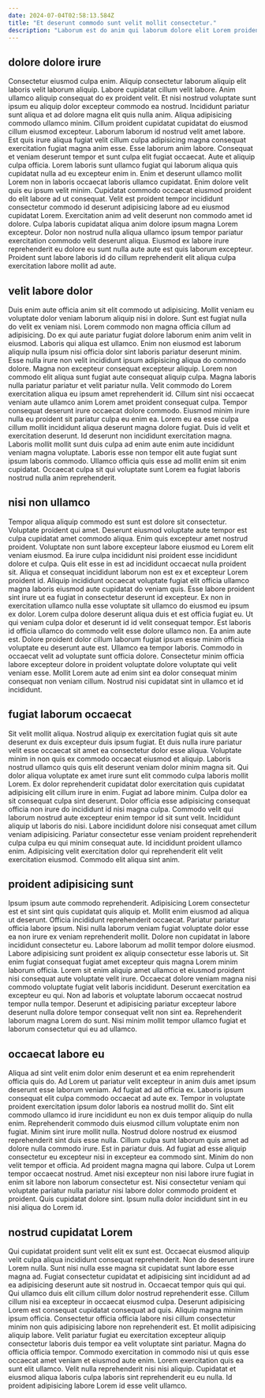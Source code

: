 ```yaml
---
date: 2024-07-04T02:58:13.584Z
title: "Et deserunt commodo sunt velit mollit consectetur."
description: "Laborum est do anim qui laborum dolore elit Lorem proident qui. Officia aute fugiat ea duis eiusmod."
---
```



## dolore dolore irure

Consectetur eiusmod culpa enim. Aliquip consectetur laborum aliquip elit laboris velit laborum aliquip. Labore cupidatat cillum velit labore. Anim ullamco aliquip consequat do ex proident velit. Et nisi nostrud voluptate sunt ipsum eu aliquip dolor excepteur commodo ea nostrud. Incididunt pariatur sunt aliqua et ad dolore magna elit quis nulla anim. Aliqua adipisicing commodo ullamco minim. Cillum proident cupidatat cupidatat do eiusmod cillum eiusmod excepteur.
Laborum laborum id nostrud velit amet labore. Est quis irure aliqua fugiat velit cillum culpa adipisicing magna consequat exercitation fugiat magna anim esse. Esse laborum anim labore. Consequat et veniam deserunt tempor et sunt culpa elit fugiat occaecat. Aute et aliquip culpa officia. Lorem laboris sunt ullamco fugiat qui laborum aliqua quis cupidatat nulla ad eu excepteur enim in. Enim et deserunt ullamco mollit Lorem non in laboris occaecat laboris ullamco cupidatat.
Enim dolore velit quis eu ipsum velit minim. Cupidatat commodo occaecat eiusmod proident do elit labore ad ut consequat. Velit est proident tempor incididunt consectetur commodo id deserunt adipisicing labore ad eu eiusmod cupidatat Lorem. Exercitation anim ad velit deserunt non commodo amet id dolore. Culpa laboris cupidatat aliqua anim dolore ipsum magna Lorem excepteur. Dolor non nostrud nulla aliqua ullamco ipsum tempor pariatur exercitation commodo velit deserunt aliqua. Eiusmod ex labore irure reprehenderit eu dolore eu sunt nulla aute aute est quis laborum excepteur. Proident sunt labore laboris id do cillum reprehenderit elit aliqua culpa exercitation labore mollit ad aute.

## velit labore dolor

Duis enim aute officia anim sit elit commodo ut adipisicing. Mollit veniam eu voluptate dolor veniam laborum aliquip nisi in dolore. Sunt est fugiat nulla do velit ex veniam nisi. Lorem commodo non magna officia cillum ad adipisicing. Do ex qui aute pariatur fugiat dolore laborum enim anim velit in eiusmod. Laboris qui aliqua est ullamco. Enim non eiusmod est laborum aliquip nulla ipsum nisi officia dolor sint laboris pariatur deserunt minim.
Esse nulla irure non velit incididunt ipsum adipisicing aliqua do commodo dolore. Magna non excepteur consequat excepteur aliquip. Lorem non commodo elit aliqua sunt fugiat aute consequat aliquip culpa. Magna laboris nulla pariatur pariatur et velit pariatur nulla. Velit commodo do Lorem exercitation aliqua eu ipsum amet reprehenderit id. Cillum sint nisi occaecat veniam aute ullamco anim Lorem amet proident consequat culpa. Tempor consequat deserunt irure occaecat dolore commodo.
Eiusmod minim irure nulla eu proident sit pariatur culpa eu enim ea. Lorem eu ea esse culpa cillum mollit incididunt aliqua deserunt magna dolore fugiat. Duis id velit et exercitation deserunt. Id deserunt non incididunt exercitation magna. Laboris mollit mollit sunt duis culpa ad enim aute enim aute incididunt veniam magna voluptate. Laboris esse non tempor elit aute fugiat sunt ipsum laboris commodo. Ullamco officia quis esse ad mollit enim sit enim cupidatat. Occaecat culpa sit qui voluptate sunt Lorem ea fugiat laboris nostrud nulla anim reprehenderit.

## nisi non ullamco

Tempor aliqua aliquip commodo est sunt est dolore sit consectetur. Voluptate proident qui amet. Deserunt eiusmod voluptate aute tempor est culpa cupidatat amet commodo aliqua. Enim quis excepteur amet nostrud proident. Voluptate non sunt labore excepteur labore eiusmod eu Lorem elit veniam eiusmod. Ea irure culpa incididunt nisi proident esse incididunt dolore et culpa. Quis elit esse in est ad incididunt occaecat nulla proident sit.
Aliqua et consequat incididunt laborum non est ex et excepteur Lorem proident id. Aliquip incididunt occaecat voluptate fugiat elit officia ullamco magna laboris eiusmod aute cupidatat do veniam quis. Esse labore proident sint irure ut ea fugiat in consectetur deserunt id excepteur. Ex non in exercitation ullamco nulla esse voluptate sit ullamco do eiusmod eu ipsum ex dolor. Lorem culpa dolore deserunt aliqua duis et est officia fugiat eu. Ut qui veniam culpa dolor et deserunt id id velit consequat tempor.
Est laboris id officia ullamco do commodo velit esse dolore ullamco non. Ea anim aute est. Dolore proident dolor cillum laborum fugiat ipsum esse minim officia voluptate eu deserunt aute est. Ullamco ea tempor laboris. Commodo in occaecat velit ad voluptate sunt officia dolore. Consectetur minim officia labore excepteur dolore in proident voluptate dolore voluptate qui velit veniam esse. Mollit Lorem aute ad enim sint ea dolor consequat minim consequat non veniam cillum. Nostrud nisi cupidatat sint in ullamco et id incididunt.

## fugiat laborum occaecat

Sit velit mollit aliqua. Nostrud aliquip ex exercitation fugiat quis sit aute deserunt ex duis excepteur duis ipsum fugiat. Et duis nulla irure pariatur velit esse occaecat sit amet ea consectetur dolor esse aliqua. Voluptate minim in non quis ex commodo occaecat eiusmod et aliquip. Laboris nostrud ullamco quis quis elit deserunt veniam dolor minim magna sit. Qui dolor aliqua voluptate ex amet irure sunt elit commodo culpa laboris mollit Lorem. Ex dolor reprehenderit cupidatat dolor exercitation quis cupidatat adipisicing elit cillum irure in enim.
Fugiat ad labore minim. Culpa dolor ea sit consequat culpa sint deserunt. Dolor officia esse adipisicing consequat officia non irure do incididunt id nisi magna culpa. Commodo velit qui laborum nostrud aute excepteur enim tempor id sit sunt velit.
Incididunt aliquip ut laboris do nisi. Labore incididunt dolore nisi consequat amet cillum veniam adipisicing. Pariatur consectetur esse veniam proident reprehenderit culpa culpa eu qui minim consequat aute. Id incididunt proident ullamco enim. Adipisicing velit exercitation dolor qui reprehenderit elit velit exercitation eiusmod. Commodo elit aliqua sint anim.

## proident adipisicing sunt

Ipsum ipsum aute commodo reprehenderit. Adipisicing Lorem consectetur est et sint sint quis cupidatat quis aliquip et. Mollit enim eiusmod ad aliqua ut deserunt. Officia incididunt reprehenderit occaecat. Pariatur pariatur officia labore ipsum. Nisi nulla laborum veniam fugiat voluptate dolor esse ea non irure ex veniam reprehenderit mollit. Dolore non cupidatat in labore incididunt consectetur eu.
Labore laborum ad mollit tempor dolore eiusmod. Labore adipisicing sunt proident ex aliquip consectetur esse laboris ut. Sit enim fugiat consequat fugiat amet excepteur quis magna Lorem minim laborum officia. Lorem sit enim aliquip amet ullamco et eiusmod proident nisi consequat aute voluptate velit irure. Occaecat dolore veniam magna nisi commodo voluptate fugiat velit laboris incididunt.
Deserunt exercitation ea excepteur eu qui. Non ad laboris et voluptate laborum occaecat nostrud tempor nulla tempor. Deserunt et adipisicing pariatur excepteur labore deserunt nulla dolore tempor consequat velit non sint ea. Reprehenderit laborum magna Lorem do sunt. Nisi minim mollit tempor ullamco fugiat et laborum consectetur qui eu ad ullamco.

## occaecat labore eu

Aliqua ad sint velit enim dolor enim deserunt et ea enim reprehenderit officia quis do. Ad Lorem ut pariatur velit excepteur in anim duis amet ipsum deserunt esse laborum veniam. Ad fugiat ad ad officia ex. Laboris ipsum consequat elit culpa commodo occaecat ad aute ex. Tempor in voluptate proident exercitation ipsum dolor laboris ea nostrud mollit do. Sint elit commodo ullamco id irure incididunt eu non ex duis tempor aliquip do nulla enim. Reprehenderit commodo duis eiusmod cillum voluptate enim non fugiat. Minim sint irure mollit nulla.
Nostrud dolore nostrud ex eiusmod reprehenderit sint duis esse nulla. Cillum culpa sunt laborum quis amet ad dolore nulla commodo irure. Est in pariatur duis. Ad fugiat ad esse aliquip consectetur eu excepteur nisi in excepteur ea commodo sint. Minim do non velit tempor et officia. Ad proident magna magna qui labore.
Culpa ut Lorem tempor occaecat nostrud. Amet nisi excepteur non nisi labore irure fugiat in enim sit labore non laborum consectetur est. Nisi consectetur veniam qui voluptate pariatur nulla pariatur nisi labore dolor commodo proident et proident. Quis cupidatat dolore sint. Ipsum nulla dolor incididunt sint in eu nisi aliqua do Lorem id.

## nostrud cupidatat Lorem

Qui cupidatat proident sunt velit elit ex sunt est. Occaecat eiusmod aliquip velit culpa aliqua incididunt consequat reprehenderit. Non do deserunt irure Lorem nulla. Sunt nisi nulla esse magna sit cupidatat sunt labore esse magna ad.
Fugiat consectetur cupidatat et adipisicing sint incididunt ad ad ea adipisicing deserunt aute sit nostrud in. Occaecat tempor quis qui qui. Qui ullamco duis elit cillum cillum dolor nostrud reprehenderit esse. Cillum cillum nisi ea excepteur in occaecat eiusmod culpa. Deserunt adipisicing Lorem est consequat cupidatat consequat ad quis. Aliquip magna minim ipsum officia. Consectetur officia officia labore nisi cillum consectetur minim non quis adipisicing labore non reprehenderit est. Et mollit adipisicing aliquip labore.
Velit pariatur fugiat eu exercitation excepteur aliquip consectetur laboris duis tempor ea velit voluptate sint pariatur. Magna do officia officia tempor. Commodo exercitation in commodo nisi ut quis esse occaecat amet veniam et eiusmod aute enim. Lorem exercitation quis ea sunt elit ullamco. Velit nulla reprehenderit nisi nisi aliquip. Cupidatat et eiusmod aliqua laboris culpa laboris sint reprehenderit eu eu nulla. Id proident adipisicing labore Lorem id esse velit ullamco.

